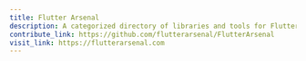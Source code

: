 ```yaml
---
title: Flutter Arsenal
description: A categorized directory of libraries and tools for Flutter.
contribute_link: https://github.com/flutterarsenal/FlutterArsenal
visit_link: https://flutterarsenal.com
---
```

